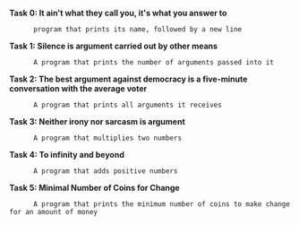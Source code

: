 **Task 0: It ain't what they call you, it's what you answer to**
          
          program that prints its name, followed by a new line


**Task 1: Silence is argument carried out by other means**

          A program that prints the number of arguments passed into it


**Task 2: The best argument against democracy is a five-minute conversation with the average voter**

          A program that prints all arguments it receives

**Task 3: Neither irony nor sarcasm is argument**

          A program that multiplies two numbers

**Task 4: To infinity and beyond**

          A program that adds positive numbers

**Task 5: Minimal Number of Coins for Change**

          A program that prints the minimum number of coins to make change for an amount of money

